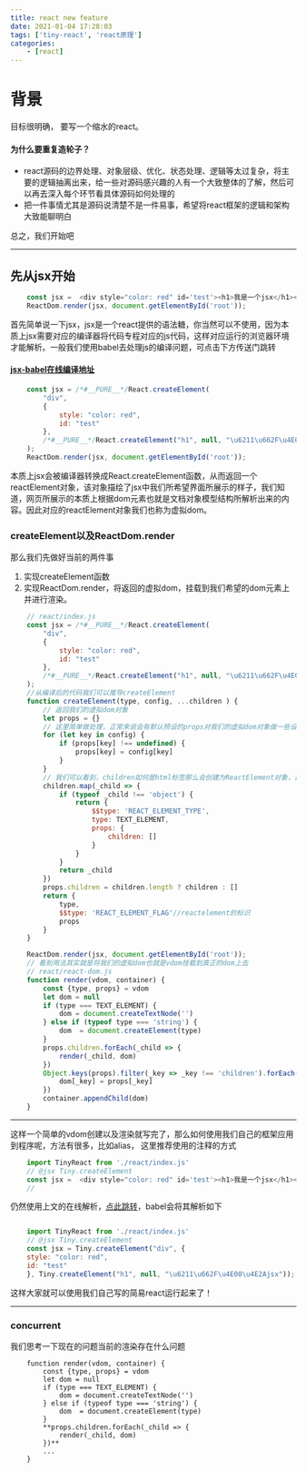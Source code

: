 ```yaml
---
title: react new feature
date: 2021-01-04 17:28:03
tags: ['tiny-react', 'react原理']
categories: 
    - [react]
---
```


# 背景
目标很明确， 要写一个缩水的react。
#### 为什么要重复造轮子？
* react源码的边界处理、对象层级、优化、状态处理、逻辑等太过复杂，将主要的逻辑抽离出来，给一些对源码感兴趣的人有一个大致整体的了解，然后可以再去深入每个环节看具体源码如何处理的
* 把一件事情尤其是源码说清楚不是一件易事，希望将react框架的逻辑和架构大致能聊明白

总之，我们开始吧

---

## 先从jsx开始

```js
    const jsx =  <div style="color: red" id='test'><h1>我是一个jsx</h1></div>
    ReactDom.render(jsx, document.getElementById('root'));
```
首先简单说一下jsx，jsx是一个react提供的语法糖，你当然可以不使用，因为本质上jsx需要对应的编译器将代码专程对应的js代码，这样对应运行的浏览器环境才能解析。一般我们使用babel去处理js的编译问题，可点击下方传送门跳转
#### [jsx-babel在线编译地址](https://babeljs.io/repl#?browsers=defaults%2C%20not%20ie%2011%2C%20not%20ie_mob%2011&build=&builtIns=false&corejs=3.21&spec=false&loose=false&code_lz=MYewdgzgLgBAVhAHjAvDAPAEwJYDcB86AFgIz6CIRoPRmgAHKBUcgougPSmFM4EBQASgKYCGwKABEQAWwB0AJ15hMvKQAoGAGhiYQwAK5jZUCQHNeUAKIAbXrrBQAQgE8AkpkUByKSBBQXASm8BuIA&debug=false&forceAllTransforms=false&shippedProposals=false&circleciRepo=&evaluate=false&fileSize=false&timeTravel=false&sourceType=module&lineWrap=true&presets=react&prettier=false&targets=&version=7.18.10&externalPlugins=&assumptions=%7B%7D)
```js
    const jsx = /*#__PURE__*/React.createElement(
        "div", 
        {
            style: "color: red",
            id: "test"
        },
        /*#__PURE__*/React.createElement("h1", null, "\u6211\u662F\u4E00\u4E2Ajsx")
    );
    ReactDom.render(jsx, document.getElementById('root'));
```
本质上jsx会被编译器转换成React.createElement函数，从而返回一个reactElement对象，该对象描绘了jsx中我们所希望界面所展示的样子，我们知道，网页所展示的本质上根据dom元素也就是文档对象模型结构所解析出来的内容。因此对应的reactElement对象我们也称为虚拟dom。

### createElement以及ReactDom.render
那么我们先做好当前的两件事
1. 实现createElement函数
2. 实现ReactDom.render，将返回的虚拟dom，挂载到我们希望的dom元素上并进行渲染。

```js
    // react/index.js
    const jsx = /*#__PURE__*/React.createElement(
        "div", 
        {
            style: "color: red",
            id: "test"
        },
        /*#__PURE__*/React.createElement("h1", null, "\u6211\u662F\u4E00\u4E2Ajsx")
    );
    //从编译后的代码我们可以推导createElement
    function createElement(type, config, ...children ) {
        // 返回我们的虚拟dom对象
        let props = {} 
        // 这里简单做处理，正常来说会有默认预设的props对我们的虚拟dom对象做一些设置，将这些过滤
        for (let key in config) {
            if (props[key] !== undefined) {
                props[key] = config[key]
            }
        }
        // 我们可以看到，children如何是html标签那么会创建为ReactElement对象，否则的会直接是一个字符串文本，为了对后面ReactDom.render能够根据类型去挂载创建不同的dom实体，我们需要做特殊处理
        children.map(_child => {
            if (typeof _child !== 'object') {
                return {
                    $$type: 'REACT_ELEMENT_TYPE',
                    type: TEXT_ELEMENT,
                    props: {
                        children: []
                    }
                }
            }
            return _child
        })
        props.children = children.length ? children : []
        return {
            type,
            $$type: 'REACT_ELEMENT_FLAG'//reactelement的标识
            props
        }
    }
```

```js
    ReactDom.render(jsx, document.getElementById('root'));
    // 看到用法其实就是将我们的虚拟dom也就是vdom挂载到真正的dom上去
    // react/react-dom.js
    function render(vdom, container) {
        const {type, props} = vdom
        let dom = null
        if (type === TEXT_ELEMENT) {
            dom = document.createTextNode('')
        } else if (typeof type === 'string') {
            dom  = document.createElement(type)
        }
        props.children.forEach(_child => {
            render(_child, dom)
        })
        Object.keys(props).filter(_key => _key !== 'children').forEach(_key => {
            dom[_key] = props[_key]
        })
        container.appendChild(dom)
    }
```
---

这样一个简单的vdom创建以及渲染就写完了，那么如何使用我们自己的框架应用到程序呢，方法有很多，比如alias， 这里推荐使用的注释的方式
```js
    import TinyReact from './react/index.js'
    // @jsx Tiny.createElement
    const jsx =  <div style="color: red" id='test'><h1>我是一个jsx</h1></div>
    // 
```

仍然使用上文的在线解析，[点此跳转](#jsx-babel在线编译地址)，babel会将其解析如下
```js

    import TinyReact from './react/index.js'
    // @jsx Tiny.createElement
    const jsx = Tiny.createElement("div", {
    style: "color: red",
    id: "test"
    }, Tiny.createElement("h1", null, "\u6211\u662F\u4E00\u4E2Ajsx"));
```
这样大家就可以使用我们自己写的简易react运行起来了！

---
### concurrent
我们思考一下现在的问题当前的渲染存在什么问题
```
    function render(vdom, container) {
        const {type, props} = vdom
        let dom = null
        if (type === TEXT_ELEMENT) {
            dom = document.createTextNode('')
        } else if (typeof type === 'string') {
            dom  = document.createElement(type)
        }
        **props.children.forEach(_child => {
            render(_child, dom)
        })**
        ...
    }
```